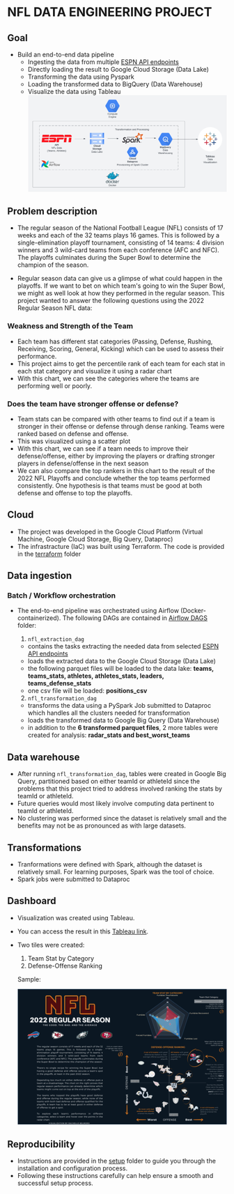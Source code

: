 # NFL DATA ENGINEERING PROJECT

##  Goal
- Build an end-to-end data pipeline
  - Ingesting the data from multiple [ESPN API endpoints](https://gist.github.com/nntrn/ee26cb2a0716de0947a0a4e9a157bc1c)
  - Directly loading the result to Google Cloud Storage (Data Lake)
  - Transforming the data using Pyspark
  - Loading the transformed data to BigQuery (Data Warehouse)
  - Visualize the data using Tableau
    ![](./setup/images/nfl_project_architecture.png)

## **Problem description**
 - The regular season of the National Football League (NFL) consists of 17 weeks and each of the 32 teams plays 16 games. This is followed by a single-elimination playoff tournament, consisting of 14 teams: 4 division winners and 3 wild-card teams from each conference (AFC and NFC). The playoffs culminates during the Super Bowl to determine the champion of the season.

 - Regular season data can give us a glimpse of what could happen in the playoffs. If we want to bet on which team's going to win the Super Bowl, we might as well look at how they performed in the regular season. This project wanted to answer the following questions using the 2022 Regular Season NFL data:

 ### Weakness and Strength of the Team

   - Each team has different stat categories (Passing, Defense, Rushing, Receiving, Scoring, General, Kicking) which can be used to assess their performance.
   - This project aims to get the percentile rank of each team for each stat in each stat category and visualize it using a radar chart
   - With this chart, we can see the categories where the teams are performing well or poorly.
 
 ### Does the team have stronger offense or defense?

   - Team stats can be compared with other teams to find out if a team is stronger in their offense or defense through dense ranking. Teams were ranked based on defense and offense.
   - This was visualized using a scatter plot
   - With this chart, we can see if a team needs to improve their defense/offense, either by improving the players or drafting stronger players in defense/offense in the next season
   - We can also compare the top rankers in this chart to the result of the 2022 NFL Playoffs and conclude whether the top teams performed consistently. One hypothesis is that teams must be good at both defense and offense to top the playoffs.

## **Cloud**

  - The project was developed in the Google Cloud Platform (Virtual Machine, Google Cloud Storage, Big Query, Dataproc)
  - The infrastracture (IaC) was built using Terraform. The code is provided in the [terraform](./terraform) folder
  
## **Data ingestion**

### Batch / Workflow orchestration
  - The end-to-end pipeline was orchestrated using Airflow (Docker-containerized). The following DAGs are contained in [Airflow DAGS](./airflow/dags/) folder:
    1. `nfl_extraction_dag`
      - contains the tasks extracting the needed data from selected [ESPN API endpoints](https://gist.github.com/nntrn/ee26cb2a0716de0947a0a4e9a157bc1c)
      - loads the extracted data to the Google Cloud Storage (Data Lake)
      - the following parquet files will be loaded to the data lake: **teams, teams_stats, athletes, athletes_stats, leaders, teams_defense_stats**
      - one csv file will be loaded: **positions_csv**

    2. `nfl_transformation_dag`
      - transforms the data using a PySpark Job submitted to Dataproc which handles all the clusters needed for transformation
      - loads the transformed data to Google Big Query (Data Warehouse)
      - in addition to the **6 transformed parquet files**, 2 more tables were created for analysis: **radar_stats and best_worst_teams**

## **Data warehouse**
  - After running `nfl_transformation_dag`, tables were created in Google Big Query, partitioned based on either teamId or athleteId since the problems that this project tried to address involved ranking the stats by teamId or athleteId. 
  - Future queries would most likely involve computing data pertinent to teamId or athleteId.
  - No clustering was performed since the dataset is relatively small and the benefits may not be as pronounced as with large datasets.

## **Transformations**
  - Tranformations were defined with Spark, although the dataset is relatively small. For learning purposes, Spark was the tool of choice.
  - Spark jobs were submitted to Dataproc 

## **Dashboard**
  - Visualization was created using Tableau.
  - You can access the result in this [Tableau link](https://public.tableau.com/app/profile/rachelle.belmoro/viz/NFL2022RegularSeasonStats/NFLDashboard?publish=yes). 
  - Two tiles were created:

    1. Team Stat by Category
    2. Defense-Offense Ranking

    Sample:

    ![](./setup/images/2023-05-01-17-02-36.png)

## **Reproducibility**
 - Instructions are provided in the [setup](./setup/Setup(VM).md) folder to guide you through the installation and configuration process. 
 - Following these instructions carefully can help ensure a smooth and successful setup process.

